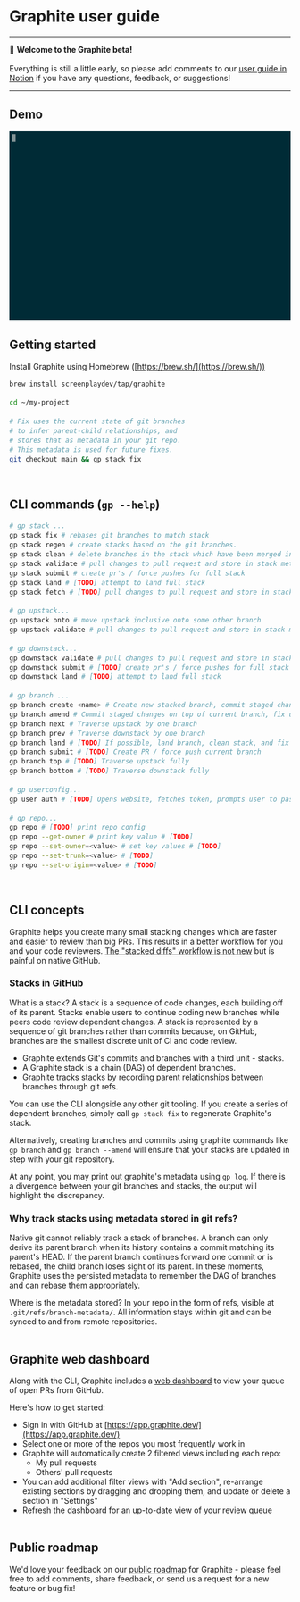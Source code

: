 # Graphite user guide

---

👋 **Welcome to the Graphite beta!**<br><br>
Everything is still a little early, so please add comments to our [user guide in Notion](https://screenplay.notion.site/Graphite-user-guide-66300dcb2d29453fb1d6ea013a8d4859) if you have any questions, feedback, or suggestions!

---

## **Demo**

<img src="./demo/full.gif"><br>

## **Getting started**

Install Graphite using Homebrew ([https://brew.sh/](https://brew.sh/))

```bash
brew install screenplaydev/tap/graphite

cd ~/my-project

# Fix uses the current state of git branches
# to infer parent-child relationships, and
# stores that as metadata in your git repo.
# This metadata is used for future fixes.
git checkout main && gp stack fix
```

<br>

## CLI commands (`gp --help`)

```bash
# gp stack ...
gp stack fix # rebases git branches to match stack
gp stack regen # create stacks based on the git branches.
gp stack clean # delete branches in the stack which have been merged into stack trunk
gp stack validate # pull changes to pull request and store in stack metadata, such as titles
gp stack submit # create pr's / force pushes for full stack
gp stack land # [TODO] attempt to land full stack
gp stack fetch # [TODO] pull changes to pull request and store in stack metadata, such as titles

# gp upstack...
gp upstack onto # move upstack inclusive onto some other branch
gp upstack validate # pull changes to pull request and store in stack metadata, such as titles

# gp downstack...
gp downstack validate # pull changes to pull request and store in stack metadata, such as titles
gp downstack submit # [TODO] create pr's / force pushes for full stack
gp downstack land # [TODO] attempt to land full stack

# gp branch ...
gp branch create <name> # Create new stacked branch, commit staged changes changes
gp branch amend # Commit staged changes on top of current branch, fix upstack
gp branch next # Traverse upstack by one branch
gp branch prev # Traverse downstack by one branch
gp branch land # [TODO] If possible, land branch, clean stack, and fix upstack
gp branch submit # [TODO] Create PR / force push current branch
gp branch top # [TODO] Traverse upstack fully
gp branch bottom # [TODO] Traverse downstack fully

# gp userconfig...
gp user auth # [TODO] Opens website, fetches token, prompts user to paste in token

# gp repo...
gp repo # [TODO] print repo config
gp repo --get-owner # print key value # [TODO]
gp repo --set-owner=<value> # set key values # [TODO]
gp repo --set-trunk=<value> # [TODO]
gp repo --set-origin=<value> # [TODO]
```

<br>

## CLI concepts

Graphite helps you create many small stacking changes which are faster and easier to review than big PRs. This results in a better workflow for you and your code reviewers. [The "stacked diffs" workflow is not new](https://jg.gg/2018/09/29/stacked-diffs-versus-pull-requests/) but is painful on native GitHub.

### Stacks in GitHub

What is a stack? A stack is a sequence of code changes, each building off of its parent. Stacks enable users to continue coding new branches while peers code review dependent changes. A stack is represented by a sequence of git branches rather than commits because, on GitHub, branches are the smallest discrete unit of CI and code review.

- Graphite extends Git's commits and branches with a third unit - stacks.
- A Graphite stack is a chain (DAG) of dependent branches.
- Graphite tracks stacks by recording parent relationships between branches through git refs.

You can use the CLI alongside any other git tooling. If you create a series of dependent branches, simply call `gp stack fix` to regenerate Graphite's stack.

Alternatively, creating branches and commits using graphite commands like `gp branch` and `gp branch --amend` will ensure that your stacks are updated in step with your git repository.

At any point, you may print out graphite's metadata using `gp log`. If there is a divergence between your git branches and stacks, the output will highlight the discrepancy.

### Why track stacks using metadata stored in git refs?

Native git cannot reliably track a stack of branches. A branch can only derive its parent branch when its history contains a commit matching its parent's HEAD. If the parent branch continues forward one commit or is rebased, the child branch loses sight of its parent. In these moments, Graphite uses the persisted metadata to remember the DAG of branches and can rebase them appropriately.

Where is the metadata stored? In your repo in the form of refs, visible at `.git/refs/branch-metadata/`. All information stays within git and can be synced to and from remote repositories.<br><br>

## Graphite web dashboard

Along with the CLI, Graphite includes a [web dashboard](https://app.graphite.dev/) to view your queue of open PRs from GitHub.

Here's how to get started:

- Sign in with GitHub at [https://app.graphite.dev/](https://app.graphite.dev/)
- Select one or more of the repos you most frequently work in
- Graphite will automatically create 2 filtered views including each repo:
  - My pull requests
  - Others' pull requests
- You can add additional filter views with "Add section", re-arrange existing sections by dragging and dropping them, and update or delete a section in "Settings"
- Refresh the dashboard for an up-to-date view of your review queue
  <br><br>

## Public roadmap

We'd love your feedback on our [public roadmap](https://screenplay.notion.site/66c090a6423a4b6fa1a1699066940055?v=801d4dc1289f4e879669af50bce485e5) for Graphite - please feel free to add comments, share feedback, or send us a request for a new feature or bug fix!

